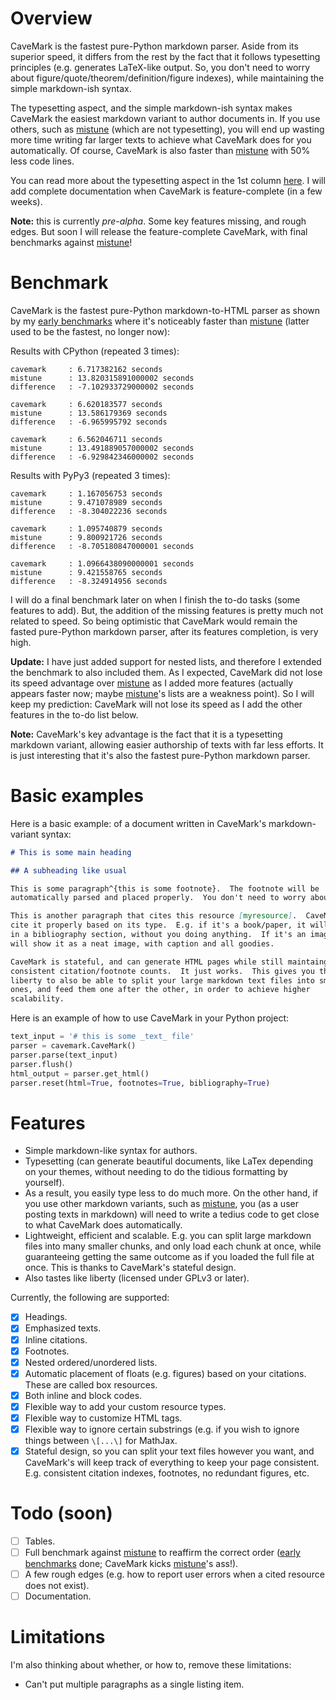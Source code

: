 # Overview

CaveMark is the fastest pure-Python markdown parser.  Aside from its superior
speed, it differs from the rest by the fact that it follows typesetting
principles (e.g.  generates LaTeX-like output.  So, you don't need to worry
about figure/quote/theorem/definition/figure indexes), while maintaining the
simple markdown-ish syntax.  

The typesetting aspect, and the simple markdown-ish syntax makes CaveMark the
easiest markdown variant to author documents in.  If you use others, such as
[mistune](https://github.com/lepture/mistune) (which are not typesetting), you
will end up wasting more time writing far larger texts to achieve what CaveMark
does for you automatically.  Of course, CaveMark is also faster than
[mistune](https://github.com/lepture/mistune) with 50% less code lines.

You can read more about the typesetting aspect in the 1st column
[here](https://cave.mn).  I will add complete documentation when CaveMark is
feature-complete (in a few weeks).

**Note:** this is currently _pre-alpha_.  Some key features missing, and rough
edges.  But soon I will release the feature-complete CaveMark, with final
benchmarks against [mistune](https://github.com/lepture/mistune)!

# Benchmark

CaveMark is the fastest pure-Python markdown-to-HTML parser as shown by my
[early
benchmarks](https://github.com/Al-Caveman/cavemark/blob/master/benchmark/)
where it's noticeably faster than
[mistune](https://github.com/lepture/mistune) (latter used to be the fastest,
no longer now):

Results with CPython (repeated 3 times):

```
cavemark     : 6.717382162 seconds
mistune      : 13.820315891000002 seconds
difference   : -7.102933729000002 seconds

cavemark     : 6.620183577 seconds
mistune      : 13.586179369 seconds
difference   : -6.965995792 seconds

cavemark     : 6.562046711 seconds
mistune      : 13.491889057000002 seconds
difference   : -6.929842346000002 seconds
```

Results with PyPy3 (repeated 3 times):

```
cavemark     : 1.167056753 seconds
mistune      : 9.471078989 seconds
difference   : -8.304022236 seconds

cavemark     : 1.095740879 seconds
mistune      : 9.800921726 seconds
difference   : -8.705180847000001 seconds

cavemark     : 1.0966438090000001 seconds
mistune      : 9.421558765 seconds
difference   : -8.324914956 seconds
```

I will do a final benchmark later on when I finish the to-do tasks (some
features to add).  But, the addition of the missing features is pretty much not
related to speed. So being optimistic that CaveMark would remain the fasted
pure-Python markdown parser, after its features completion, is very high.

**Update:** I have just added support for nested lists, and therefore I
extended the benchmark to also included them.  As I expected, CaveMark did not
lose its speed advantage over [mistune](https://github.com/lepture/mistune) as
I added more features (actually appears faster now; maybe
[mistune](https://github.com/lepture/mistune)'s lists are a weakness point).
So I will keep my prediction: CaveMark will not lose its speed as I add the
other features in the to-do list below.

**Note:** CaveMark's key advantage is the fact that it is a typesetting
markdown variant, allowing easier authorship of texts with far less efforts.
It is just interesting that it's also the fastest pure-Python markdown parser.


# Basic examples
Here is a basic example: of a document written in CaveMark's markdown-variant
syntax:

```markdown
# This is some main heading

## A subheading like usual

This is some paragraph^{this is some footnote}.  The footnote will be
automatically parsed and placed properly.  You don't need to worry about it.

This is another paragraph that cites this resource [myresource].  CaveMark will
cite it properly based on its type.  E.g. if it's a book/paper, it will put it
in a bibliography section, without you doing anything.  If it's an image, it
will show it as a neat image, with caption and all goodies.

CaveMark is stateful, and can generate HTML pages while still maintaing
consistent citation/footnote counts.  It just works.  This gives you the
liberty to also be able to split your large markdown text files into smaller
ones, and feed them one after the other, in order to achieve higher
scalability.
```

Here is an example of how to use CaveMark in your Python project:

```python
text_input = '# this is some _text_ file'
parser = cavemark.CaveMark()
parser.parse(text_input)
parser.flush()
html_output = parser.get_html()
parser.reset(html=True, footnotes=True, bibliography=True)
```

# Features

  - Simple markdown-like syntax for authors.
  - Typesetting (can generate beautiful documents, like LaTex depending on your
    themes, without needing to do the tidious formatting by yourself).
  - As a result, you easily type less to do much more.  On the other hand, if
    you use other markdown variants, such as
    [mistune](https://github.com/lepture/mistune), you (as a user posting
    texts in markdown) will need to write a tedius code to get close to what
    CaveMark does automatically.
  - Lightweight, efficient and scalable. E.g. you can split large markdown
    files into many smaller chunks, and only load each chunk at once, while
    guaranteeing getting the same outcome as if you loaded the full file at
    once.  This is thanks to CaveMark's stateful design.
  - Also tastes like liberty (licensed under GPLv3 or later).

 Currently, the following are supported:

  - [x] Headings.
  - [x] Emphasized texts.
  - [x] Inline citations.
  - [x] Footnotes.
  - [x] Nested ordered/unordered lists.
  - [x] Automatic placement of floats (e.g. figures) based on your citations.
    These are called box resources.
  - [x] Both inline and block codes.
  - [x] Flexible way to add your custom resource types.
  - [x] Flexible way to customize HTML tags.
  - [x] Flexible way to ignore certain substrings (e.g. if you wish to ignore
    things between `\[...\]` for MathJax.
  - [x] Stateful design, so you can split your text files however you want, and
    CaveMark's will keep track of everything to keep your page consistent.
    E.g. consistent citation indexes, footnotes, no redundant figures, etc.

# Todo (soon)

  - [ ] Tables.
  - [ ] Full benchmark against [mistune](https://github.com/lepture/mistune)
    to reaffirm the correct order ([early
    benchmarks](https://github.com/Al-Caveman/cavemark/blob/master/benchmark/)
    done; CaveMark kicks [mistune](https://github.com/lepture/mistune)'s ass!).
  - [ ] A few rough edges (e.g. how to report user errors when a cited resource
    does not exist).
  - [ ] Documentation.

# Limitations

I'm also thinking about whether, or how to, remove these limitations:

  - Can't put multiple paragraphs as a single listing item.
